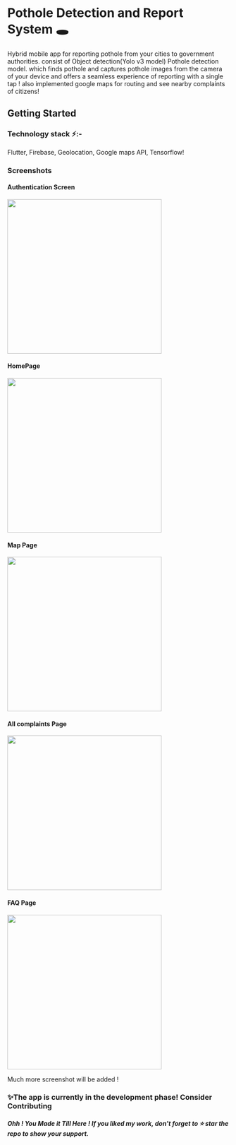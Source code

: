 # Pothole Detection and Report System 🕳️

Hybrid mobile app for reporting pothole from your cities to government authorities. consist of Object detection(Yolo v3 model) Pothole detection model. which finds pothole and captures pothole images from the camera of your device and offers a seamless experience of reporting with a single tap ! also implemented google maps for routing and see nearby complaints of citizens!

## Getting Started

### Technology stack ⚡:- 
Flutter, Firebase, Geolocation, Google maps API, Tensorflow! 

### Screenshots

#### **Authentication Screen**
<img src="https://user-images.githubusercontent.com/37141368/94955544-5b071480-0508-11eb-9ec1-5008f1e52e29.jpg" width= "350">

#### **HomePage**
<img src="https://user-images.githubusercontent.com/37141368/94955586-6fe3a800-0508-11eb-88cb-20b578468891.jpg" width= "350">

#### **Map Page**
<img src="https://user-images.githubusercontent.com/37141368/94955610-7a9e3d00-0508-11eb-93fa-7faa90a39f6e.jpg" width= "350">

#### **All complaints Page**
<img src="https://user-images.githubusercontent.com/37141368/94955639-81c54b00-0508-11eb-86ab-15f509b8ad1f.jpg" width= "350">

#### **FAQ Page**
<img src="https://user-images.githubusercontent.com/37141368/94955669-90136700-0508-11eb-81ac-9e0d228034dc.jpg" width= "350">

Much more screenshot will be added !

### ✨The app is currently in the development phase! Consider Contributing 

##### Ohh ! You Made it Till Here ! If you liked my work, don’t forget to ⭐ star the repo to show your support.
